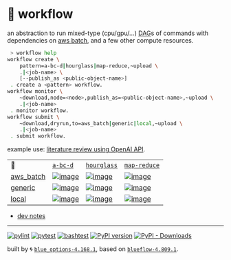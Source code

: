 # 📜 workflow

an abstraction to run mixed-type (cpu/gpu/...) [DAG](https://networkx.org/documentation/stable/reference/classes/digraph.html)s of commands with dependencies on [aws batch](https://aws.amazon.com/batch/), and a few other compute resources.

```bash
 > workflow help
workflow create \
	pattern=a-bc-d|hourglass|map-reduce,~upload \
	.|<job-name> \
	[--publish_as <public-object-name>]
 . create a <pattern> workflow.
workflow monitor \
	~download,node=<node>,publish_as=<public-object-name>,~upload \
	.|<job-name>
 . monitor workflow.
workflow submit \
	~download,dryrun,to=aws_batch|generic|local,~upload \
	.|<job-name>
 . submit workflow.
```

example use: [literature review using OpenAI API](https://github.com/kamangir/openai-commands/tree/main/openai_commands/literature_review).

|   |   |   |   |
| --- | --- | --- | --- |
| 📜 | [`a-bc-d`](./patterns/a-bc-d.dot) | [`hourglass`](./patterns/hourglass.dot) | [`map-reduce`](./patterns/map-reduce.dot) |
| [aws_batch](./runners/aws_batch.py) | [![image](https://kamangir-public.s3.ca-central-1.amazonaws.com/aws_batch-a-bc-d/workflow.gif?raw=true&random=jSTBlow9cYhxcGyZ)](https://kamangir-public.s3.ca-central-1.amazonaws.com/aws_batch-a-bc-d/workflow.gif?raw=true&random=jSTBlow9cYhxcGyZ) | [![image](https://kamangir-public.s3.ca-central-1.amazonaws.com/aws_batch-hourglass/workflow.gif?raw=true&random=MTY5lxLMZxxEUEay)](https://kamangir-public.s3.ca-central-1.amazonaws.com/aws_batch-hourglass/workflow.gif?raw=true&random=MTY5lxLMZxxEUEay) | [![image](https://kamangir-public.s3.ca-central-1.amazonaws.com/aws_batch-map-reduce/workflow.gif?raw=true&random=0twMoTJsP9jo3QZm)](https://kamangir-public.s3.ca-central-1.amazonaws.com/aws_batch-map-reduce/workflow.gif?raw=true&random=0twMoTJsP9jo3QZm) |
| [generic](./runners/generic.py) | [![image](https://kamangir-public.s3.ca-central-1.amazonaws.com/generic-a-bc-d/workflow.gif?raw=true&random=uG3kmrc8aqYZjI6p)](https://kamangir-public.s3.ca-central-1.amazonaws.com/generic-a-bc-d/workflow.gif?raw=true&random=uG3kmrc8aqYZjI6p) | [![image](https://kamangir-public.s3.ca-central-1.amazonaws.com/generic-hourglass/workflow.gif?raw=true&random=TosFVG4u9UtYptlH)](https://kamangir-public.s3.ca-central-1.amazonaws.com/generic-hourglass/workflow.gif?raw=true&random=TosFVG4u9UtYptlH) | [![image](https://kamangir-public.s3.ca-central-1.amazonaws.com/generic-map-reduce/workflow.gif?raw=true&random=tf38wI0BAFK2G3MZ)](https://kamangir-public.s3.ca-central-1.amazonaws.com/generic-map-reduce/workflow.gif?raw=true&random=tf38wI0BAFK2G3MZ) |
| [local](./runners/local.py) | [![image](https://kamangir-public.s3.ca-central-1.amazonaws.com/local-a-bc-d/workflow.gif?raw=true&random=Oe39XZCFqZn8Rddg)](https://kamangir-public.s3.ca-central-1.amazonaws.com/local-a-bc-d/workflow.gif?raw=true&random=Oe39XZCFqZn8Rddg) | [![image](https://kamangir-public.s3.ca-central-1.amazonaws.com/local-hourglass/workflow.gif?raw=true&random=nRhVfJX2KaXa5pO3)](https://kamangir-public.s3.ca-central-1.amazonaws.com/local-hourglass/workflow.gif?raw=true&random=nRhVfJX2KaXa5pO3) | [![image](https://kamangir-public.s3.ca-central-1.amazonaws.com/local-map-reduce/workflow.gif?raw=true&random=0SnQD0IoOGJayW83)](https://kamangir-public.s3.ca-central-1.amazonaws.com/local-map-reduce/workflow.gif?raw=true&random=0SnQD0IoOGJayW83) |

- [dev notes](https://arash-kamangir.medium.com/%EF%B8%8F-openai-experiments-54-e49117dc69ef)

---


[![pylint](https://github.com/kamangir/notebooks-and-scripts/actions/workflows/pylint.yml/badge.svg)](https://github.com/kamangir/notebooks-and-scripts/actions/workflows/pylint.yml) [![pytest](https://github.com/kamangir/notebooks-and-scripts/actions/workflows/pytest.yml/badge.svg)](https://github.com/kamangir/notebooks-and-scripts/actions/workflows/pytest.yml) [![bashtest](https://github.com/kamangir/notebooks-and-scripts/actions/workflows/bashtest.yml/badge.svg)](https://github.com/kamangir/notebooks-and-scripts/actions/workflows/bashtest.yml) [![PyPI version](https://img.shields.io/pypi/v/notebooks-and-scripts.svg)](https://pypi.org/project/notebooks-and-scripts/) [![PyPI - Downloads](https://img.shields.io/pypi/dd/notebooks-and-scripts)](https://pypistats.org/packages/notebooks-and-scripts)

built by 🌀 [`blue_options-4.168.1`](https://github.com/kamangir/awesome-bash-cli), based on [`blueflow-4.809.1`](https://github.com/kamangir/notebooks-and-scripts).
